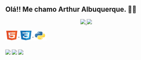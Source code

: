 ## Olá!! Me chamo Arthur Albuquerque. 👋😃

<div align="center">
  <a href="https://github.com/arthuralbuquerquem">
  <img height="160em" src="https://github-readme-stats.vercel.app/api?username=arthuralbuquerquem&show_icons=true&theme=dark&include_all_comits=true&count_private-true" />
  <img height="160em" src="https://github-readme-stats.vercel.app/api/top-langs/?username=arthuralbuquerquem&layout=compact&langs-count=16&theme=dark" />
</div>
  
<div style="display: inline_block"><br>
  <img align="center" alt="Arthur-HTML" height="30" width="40" src="https://raw.githubusercontent.com/devicons/devicon/master/icons/html5/html5-original.svg">
  <img align="center" alt="Arthur-CSS" height="30" width="40" src="https://raw.githubusercontent.com/devicons/devicon/master/icons/css3/css3-original.svg">
  <img align="center" alt="Arthur-Python" height="30" width="40" src="https://raw.githubusercontent.com/devicons/devicon/master/icons/python/python-original.svg">
</div>
  
  ##
  
<div> 
  <a href = "mailto:arthuralbqr@gmail.com"><img src="https://img.shields.io/badge/-Gmail-%23333?style=for-the-badge&logo=gmail&logoColor=white" target="_blank"></a>
  <a href="https://www.linkedin.com/in/arthur-albuquerque-b5a91a1bb/" target="_blank"><img src="https://img.shields.io/badge/-LinkedIn-%230077B5?style=for-the-badge&logo=linkedin&logoColor=white" target="_blank"></a>
    <a href="https://instagram.com/arthurr.dev" target="_blank"><img src="https://img.shields.io/badge/-Instagram-%23E4405F?style=for-the-badge&logo=instagram&logoColor=white" target="_blank"></a>
</div>
  
